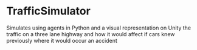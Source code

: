 # TrafficSimulator
Simulates using agents in Python and a visual representation on Unity the traffic on a three lane highway and how it would affect if cars knew previously where it would occur an accident
